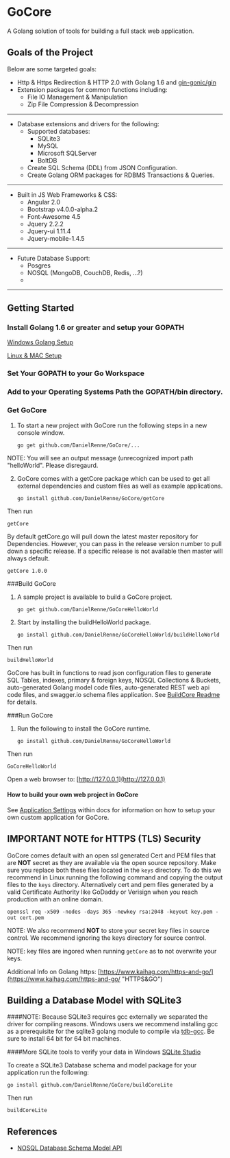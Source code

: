 # GoCore

A Golang solution of tools for building a full stack web application.

## Goals of the Project ##

Below are some targeted goals:

* Http & Https Redirection & HTTP 2.0 with Golang 1.6 and [gin-gonic/gin](https://github.com/gin-gonic/gin)
* Extension packages for common functions including:
	* File IO Management & Manipulation
	* Zip File Compression & Decompression 

----------

* Database extensions and drivers for the following:
	* Supported databases:
		* SQLite3
		* MySQL
		* Microsoft SQLServer
		* BoltDB
	* Create SQL Schema (DDL) from JSON Configuration.
	* Create Golang ORM packages for RDBMS Transactions & Queries.

----------

* Built in JS Web Frameworks & CSS:
	* Angular 2.0
	* Bootstrap v4.0.0-alpha.2
	* Font-Awesome 4.5
	* Jquery 2.2.2
	* Jquery-ui 1.11.4
	* Jquery-mobile-1.4.5
	

----------

* Future Database Support:
	* Posgres
	* NOSQL (MongoDB, CouchDB, Redis, ...?)
	* 

----------
## Getting Started ##

### Install Golang 1.6 or greater and setup your GOPATH ###
[Windows Golang Setup](http://www.wadewegner.com/2014/12/easy-go-programming-setup-for-windows/ "Windows Golang Setup")

[Linux & MAC Setup](https://golang.org/doc/install/ "Linux & MAC Setup")

### Set Your GOPATH to your Go Workspace

### Add to your Operating Systems Path the GOPATH/bin directory.


### Get GoCore
1.  To start a new project with GoCore run the following steps in a new console window.

	`go get github.com/DanielRenne/GoCore/...`

NOTE:  You will see an output message (unrecognized import path "helloWorld".  Please disregaurd.

2.  GoCore comes with a getCore package which can be used to get all external dependencies and custom files as well as example applications.

	`go install github.com/DanielRenne/GoCore/getCore`

Then run

    getCore


By default getCore.go will pull down the latest master repository for Dependencies.  However, you can pass in the release version number to pull down a specific release.  If a specific release is not available then master will always default.

	getCore 1.0.0

###Build GoCore

1.  A sample project is available to build a GoCore project.

	`go get github.com/DanielRenne/GoCoreHelloWorld`

2.  Start by installing the buildHelloWorld package.
  
	`go install github.com/DanielRenne/GoCoreHelloWorld/buildHelloWorld`

Then run

	buildHelloWorld

GoCore has built in functions to read json configuration files to generate SQL Tables, indexes, primary & foreign keys, NOSQL Collections & Buckets, auto-generated Golang model code files, auto-generated REST web api code files, and swagger.io schema files application.  See [BuildCore Readme](https://github.com/DanielRenne/GoCore/blob/master/buildCore/README.md) for details.

###Run GoCore

1.  Run the following to install the GoCore runtime.

	`go install github.com/DanielRenne/GoCoreHelloWorld`

Then run

	GoCoreHelloWorld

Open a web browser to:  [http://127.0.0.1](http://127.0.0.1)

#### How to build your own web project in GoCore

See [Application Settings](https://github.com/DanielRenne/GoCore/blob/master/doc/Application_Settings.md) within docs for information on how to setup your own custom application for GoCore.


## IMPORTANT NOTE for HTTPS (TLS) Security
GoCore comes default with an open ssl generated Cert and PEM files that are **NOT** secret as they are available via the open source repository.  Make sure you replace both these files located in the `keys` directory.  To do this we recommend in Linux running the following command and copying the output files to the `keys` directory.  Alternatively cert and pem files generated by a valid Certificate Authority like GoDaddy or Verisign when you reach production with an online domain.

	openssl req -x509 -nodes -days 365 -newkey rsa:2048 -keyout key.pem -out cert.pem

NOTE:  We also recommend **NOT** to store your secret key files in source control.  We recommend ignoring the keys directory for source control.

NOTE:  key files are ingored when running `getCore` as to not overwrite your keys.

Additional Info on Golang https:  [https://www.kaihag.com/https-and-go/](https://www.kaihag.com/https-and-go/ "HTTPS&GO")



## Building a Database Model with SQLite3

####NOTE: Because SQLite3 requires gcc externally we separated the driver for compiling reasons.  Windows users we recommend installing gcc as a prerequisite for the sqlite3 golang module to compile via [tdb-gcc](http://tdm-gcc.tdragon.net/download).  Be sure to install 64 bit for 64 bit machines. 

####More SQLite tools to verify your data in Windows [SQLite Studio](http://sqlitestudio.pl/)

To create a SQLite3 Database schema and model package for your application run the following:

	go install github.com/DanielRenne/GoCore/buildCoreLite

Then run

	buildCoreLite  

## References

* [NOSQL Database Schema Model API](https://github.com/DanielRenne/GoCore/blob/master/doc/NOSQL_Schema_Model.md)